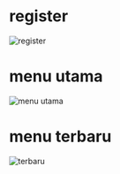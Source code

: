 # register

![register](https://github.com/muhammadzidanfadilah/UAS_OOP_BLOG_RESEP_MAKANAN/assets/115553474/0bd2e610-9849-4c44-a40b-8f7fc5f83414)


# menu utama

![menu utama](https://github.com/muhammadzidanfadilah/UAS_OOP_BLOG_RESEP_MAKANAN/assets/115553474/f9d0c077-0e12-436f-bd15-a8383676c7fd)

# menu terbaru

![terbaru](https://github.com/muhammadzidanfadilah/UAS_OOP_BLOG_RESEP_MAKANAN/assets/115553474/11af172f-1780-4769-87d3-cdd8216d6a98)
